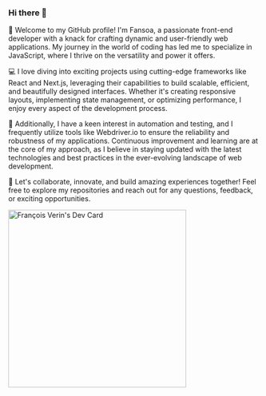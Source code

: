 ### Hi there 👋

👋 Welcome to my GitHub profile! I'm Fansoa, a passionate front-end developer with a knack for crafting dynamic and user-friendly web applications. My journey in the world of coding has led me to specialize in JavaScript, where I thrive on the versatility and power it offers.

💻 I love diving into exciting projects using cutting-edge frameworks like React and Next.js, leveraging their capabilities to build scalable, efficient, and beautifully designed interfaces. Whether it's creating responsive layouts, implementing state management, or optimizing performance, I enjoy every aspect of the development process.

🔧 Additionally, I have a keen interest in automation and testing, and I frequently utilize tools like Webdriver.io to ensure the reliability and robustness of my applications. Continuous improvement and learning are at the core of my approach, as I believe in staying updated with the latest technologies and best practices in the ever-evolving landscape of web development.

🌟 Let's collaborate, innovate, and build amazing experiences together! Feel free to explore my repositories and reach out for any questions, feedback, or exciting opportunities.

<a href="https://app.daily.dev/francoisverin"><img src="https://api.daily.dev/devcards/v2/cDiJH5XxjDkK6wrASRow7.png?type=default&r=8k3" width="356" alt="François Verin's Dev Card"/></a>

<!--
**Fansoa/Fansoa** is a ✨ _special_ ✨ repository because its `README.md` (this file) appears on your GitHub profile.

Here are some ideas to get you started:

- 🔭 I’m currently working on ...
- 🌱 I’m currently learning ...
- 👯 I’m looking to collaborate on ...
- 🤔 I’m looking for help with ...
- 💬 Ask me about ...
- 📫 How to reach me: ...
- 😄 Pronouns: ...
- ⚡ Fun fact: ...
-->

